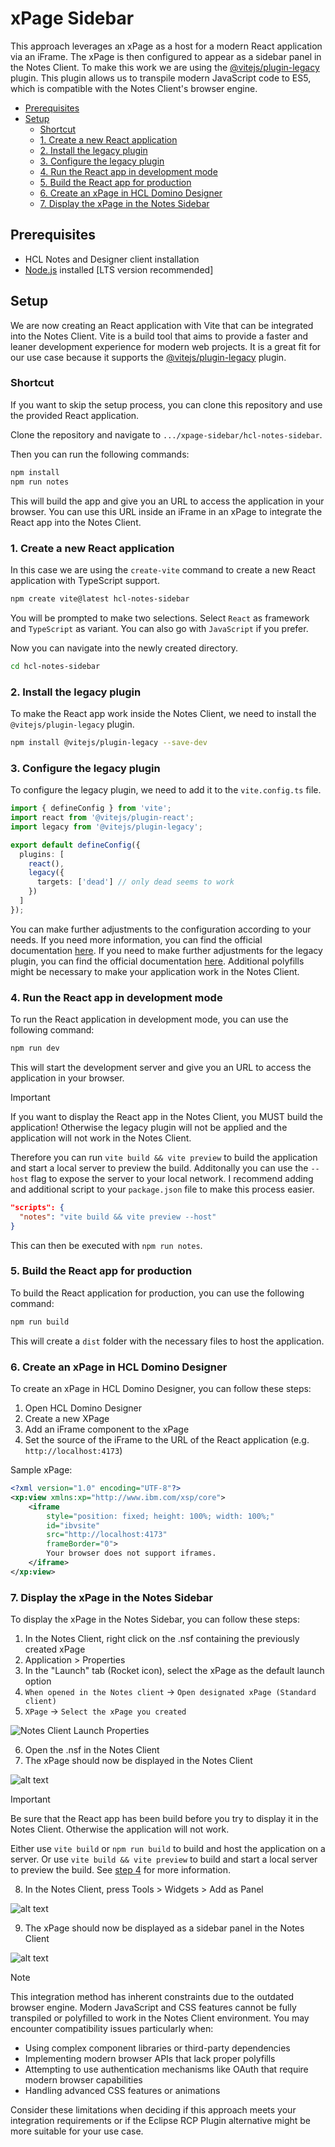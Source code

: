 <!-- omit in toc -->
# xPage Sidebar

This approach leverages an xPage as a host for a modern React application via an iFrame. The xPage is then configured to appear as a sidebar panel in the Notes Client. To make this work we are using the [@vitejs/plugin-legacy](https://www.npmjs.com/package/@vitejs/plugin-legacy) plugin. This plugin allows us to transpile modern JavaScript code to ES5, which is compatible with the Notes Client's browser engine.

- [Prerequisites](#prerequisites)
- [Setup](#setup)
  - [Shortcut](#shortcut)
  - [1. Create a new React application](#1-create-a-new-react-application)
  - [2. Install the legacy plugin](#2-install-the-legacy-plugin)
  - [3. Configure the legacy plugin](#3-configure-the-legacy-plugin)
  - [4. Run the React app in development mode](#4-run-the-react-app-in-development-mode)
  - [5. Build the React app for production](#5-build-the-react-app-for-production)
  - [6. Create an xPage in HCL Domino Designer](#6-create-an-xpage-in-hcl-domino-designer)
  - [7. Display the xPage in the Notes Sidebar](#7-display-the-xpage-in-the-notes-sidebar)


## Prerequisites

- HCL Notes and Designer client installation
- [Node.js](https://nodejs.org/en/download) installed [LTS version recommended]

## Setup

We are now creating an React application with Vite that can be integrated into the Notes Client. Vite is a build tool that aims to provide a faster and leaner development experience for modern web projects. It is a great fit for our use case because it supports the [@vitejs/plugin-legacy](https://www.npmjs.com/package/@vitejs/plugin-legacy) plugin.

### Shortcut

If you want to skip the setup process, you can clone this repository and use the provided React application.

Clone the repository and navigate to `.../xpage-sidebar/hcl-notes-sidebar`.

Then you can run the following commands:

```bash
npm install
npm run notes
```

This will build the app and give you an URL to access the application in your browser. You can use this URL inside an iFrame in an xPage to integrate the React app into the Notes Client.

### 1. Create a new React application

In this case we are using the `create-vite` command to create a new React application with TypeScript support.

```bash
npm create vite@latest hcl-notes-sidebar
```
You will be prompted to make two selections. Select `React` as framework and `TypeScript` as variant. You can also go with `JavaScript` if you prefer. 

Now you can navigate into the newly created directory. 

```bash
cd hcl-notes-sidebar
```

### 2. Install the legacy plugin

To make the React app work inside the Notes Client, we need to install the `@vitejs/plugin-legacy` plugin.

```bash
npm install @vitejs/plugin-legacy --save-dev
```

### 3. Configure the legacy plugin

To configure the legacy plugin, we need to add it to the `vite.config.ts` file.

```typescript
import { defineConfig } from 'vite';
import react from '@vitejs/plugin-react';
import legacy from '@vitejs/plugin-legacy';

export default defineConfig({
  plugins: [
    react(),
    legacy({
      targets: ['dead'] // only dead seems to work
    })
  ]
});
```

You can make further adjustments to the configuration according to your needs. If you need more information, you can find the official documentation [here](https://vitejs.dev/config/). If you need to make further adjustments for the legacy plugin, you can find the official documentation [here](https://www.npmjs.com/package/@vitejs/plugin-legacy). Additional polyfills might be necessary to make your application work in the Notes Client.

### 4. Run the React app in development mode

To run the React application in development mode, you can use the following command:

```bash
npm run dev
```

This will start the development server and give you an URL to access the application in your browser.

> [!IMPORTANT]  
> If you want to display the React app in the Notes Client, you MUST build the application! Otherwise the legacy plugin will not be applied and the application will not work in the Notes Client.
>
> Therefore you can run `vite build && vite preview` to build the application and start a local server to preview the build. Additonally you can use the `--host` flag to expose the server to your local network.
> I recommend adding and additional script to your `package.json` file to make this process easier.
> ```json
> "scripts": {
>   "notes": "vite build && vite preview --host"
> }
>```
> This can then be executed with `npm run notes`.

### 5. Build the React app for production

To build the React application for production, you can use the following command:

```bash
npm run build
```

This will create a `dist` folder with the necessary files to host the application.

### 6. Create an xPage in HCL Domino Designer

To create an xPage in HCL Domino Designer, you can follow these steps:
 
1. Open HCL Domino Designer
2. Create a new XPage
3. Add an iFrame component to the xPage
4. Set the source of the iFrame to the URL of the React application (e.g. `http://localhost:4173`)

Sample xPage: 

```xml
<?xml version="1.0" encoding="UTF-8"?>
<xp:view xmlns:xp="http://www.ibm.com/xsp/core">
    <iframe
        style="position: fixed; height: 100%; width: 100%;"
        id="ibvsite"
        src="http://localhost:4173"
        frameBorder="0">
        Your browser does not support iframes.
    </iframe>
</xp:view>
```

### 7. Display the xPage in the Notes Sidebar

To display the xPage in the Notes Sidebar, you can follow these steps:

1. In the Notes Client, right click on the .nsf containing the previously created xPage
2. Application > Properties 
3. In the "Launch" tab (Rocket icon), select the xPage as the default launch option
4. `When opened in the Notes client` -> `Open designated xPage (Standard client)`
5. `XPage` -> `Select the xPage you created`

![Notes Client Launch Properties](/images/notes-client-launch-properties.png)

6. Open the .nsf in the Notes Client
7. The xPage should now be displayed in the Notes Client

![alt text](/images/notes-client-react-preview.png)

> [!IMPORTANT]
> Be sure that the React app has been build before you try to display it in the Notes Client. Otherwise the application will not work. 
>
> Either use `vite build` or `npm run build` to build and host the application on a server.
> Or use `vite build && vite preview` to build and start a local server to preview the build. See [step 4](#4-run-the-react-app-in-development-mode) for more information.

8. In the Notes Client, press Tools > Widgets > Add as Panel 
   
![alt text](/images/notes-client-xpage-install.png)

9. The xPage should now be displayed as a sidebar panel in the Notes Client

![alt text](/images/notes-client-sidebar-success.png)

> [!NOTE]
> This integration method has inherent constraints due to the outdated browser engine. Modern JavaScript and CSS features cannot be fully transpiled or polyfilled to work in the Notes Client environment. You may encounter compatibility issues particularly when:
> - Using complex component libraries or third-party dependencies
> - Implementing modern browser APIs that lack proper polyfills
> - Attempting to use authentication mechanisms like OAuth that require modern browser capabilities
> - Handling advanced CSS features or animations
>
> Consider these limitations when deciding if this approach meets your integration requirements or if the Eclipse RCP Plugin alternative might be more suitable for your use case.